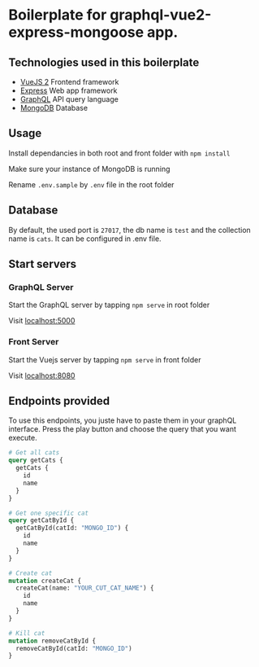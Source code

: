 # Boilerplate for graphql-vue2-express-mongoose app.

## Technologies used in this boilerplate

* [VueJS 2](https://vuejs.org) Frontend framework<br>
* [Express](https://expressjs.com) Web app framework<br>
* [GraphQL](https://graphql.org/learn/schema) API query language<br>
* [MongoDB](https://www.mongodb.com) Database<br>


## Usage

Install dependancies in both root and front folder with `npm install`

Make sure your instance of MongoDB is running

Rename `.env.sample` by `.env` file in the root folder


## Database

By default, the used port is `27017`, the db name is `test` and the collection name is `cats`. It can be configured in .env file.


## Start servers

### GraphQL Server
Start the GraphQL server by tapping `npm serve` in root folder

Visit [localhost:5000](http://localhost:5000)

### Front Server

Start the Vuejs server by tapping `npm serve` in front folder

Visit [localhost:8080](http://localhost:8080)


## Endpoints provided

To use this endpoints, you juste have to paste them in your graphQL interface. Press the play button and choose the query that you want execute.


````graphQL
# Get all cats 
query getCats {
  getCats {
    id
    name
  }
}

# Get one specific cat
query getCatById {
  getCatById(catId: "MONGO_ID") {
    id
    name
  }
}

# Create cat
mutation createCat {
  createCat(name: "YOUR_CUT_CAT_NAME") {
    id
    name
  }
}

# Kill cat
mutation removeCatById {
  removeCatById(catId: "MONGO_ID")
}
````
